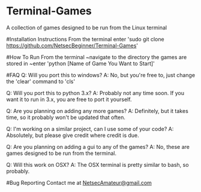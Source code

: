 # Terminal-Games
A collection of games designed to be run from the Linux terminal

#Installation Instructions
From the terminal enter 'sudo git clone https://github.com/NetsecBeginner/Terminal-Games'

#How To Run
From the terminal
  ~navigate to the directory the games are stored in
  ~enter 'python [Name of Game You Want to Start]'
  
#FAQ
Q: Will you port this to windows?
A: No, but you're free to, just change the 'clear' command to 'cls'

Q: Will you port this to python 3.x?
A: Probably not any time soon.  If you want it to run in 3.x, you are free to port it yourself.

Q: Are you planning on adding any more games?
A: Definitely, but it takes time, so it probably won't be updated that often.

Q: I'm working on a similar project, can I use some of your code?
A: Absolutely, but please give credit where credit is due.

Q: Are you planning on adding a gui to any of the games?
A: No, these are games designed to be run from the terminal.

Q: Will this work on OSX?
A: The OSX terminal is pretty similar to bash, so probably.

#Bug Reporting
Contact me at NetsecAmateur@gmail.com
